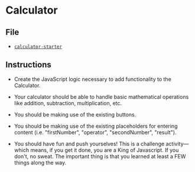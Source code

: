 # Calculator

## File

* [`calculator-starter`](Unsolved/calculator.html)

## Instructions

* Create the JavaScript logic necessary to add functionality to the Calculator.

* Your calculator should be able to handle basic mathematical operations like addition, subtraction, multiplication, etc.

* You should be making use of the existing buttons.

* You should be making use of the existing placeholders for entering content (i.e. "firstNumber", "operator", "secondNumber", "result").

* You should have fun and push yourselves! This is a challenge activity—which means, if you get it done, you are a King of Javascript. If you don't, no sweat. The important thing is that you learned at least a FEW things along the way.
